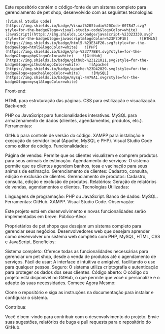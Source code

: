 Este repositório contém o código-fonte de um sistema completo para gerenciamento de pet shop, desenvolvido com as seguintes tecnologias:


	![Visual Studio Code](https://img.shields.io/badge/Visual%20Studio%20Code-0078d7.svg?style=for-the-badge&logo=visual-studio-code&logoColor=white)     ![JavaScript](https://img.shields.io/badge/javascript-%23323330.svg?style=for-the-badge&logo=javascript&logoColor=%23F7DF1E)     ![HTML5](https://img.shields.io/badge/html5-%23E34F26.svg?style=for-the-badge&logo=html5&logoColor=white)   ![PHP](https://img.shields.io/badge/php-%23777BB4.svg?style=for-the-badge&logo=php&logoColor=white)    ![GitHub](https://img.shields.io/badge/github-%23121011.svg?style=for-the-badge&logo=github&logoColor=white)    ![Apache](https://img.shields.io/badge/apache-%23D42029.svg?style=for-the-badge&logo=apache&logoColor=white)     ![MySQL](https://img.shields.io/badge/mysql-4479A1.svg?style=for-the-badge&logo=mysql&logoColor=white)

Front-end:

HTML para estruturação das páginas.
CSS para estilização e visualização.
Back-end:

PHP ou JavaScript para funcionalidades interativas.
MySQL para armazenamento de dados (clientes, agendamentos, produtos, etc.).
Ferramentas:

GitHub para controle de versão do código.
XAMPP para instalação e execução do servidor local (Apache, MySQL e PHP).
Visual Studio Code como editor de código.
Funcionalidades:

Página de vendas:
Permite que os clientes visualizem e comprem produtos para seus animais de estimação.
Agendamento de serviços:
O sistema permite que os clientes agendem banhos, tosa e vacinação para seus animais de estimação.
Gerenciamento de clientes:
Cadastro, consulta, edição e exclusão de clientes.
Gerenciamento de produtos:
Cadastro, consulta, edição e exclusão de produtos.
Relatórios:
Geração de relatórios de vendas, agendamentos e clientes.
Tecnologias Utilizadas:

Linguagens de programação:
PHP ou JavaScript.
Banco de dados:
MySQL.
Ferramentas:
GitHub.
XAMPP.
Visual Studio Code.
Observação:

Este projeto está em desenvolvimento e novas funcionalidades serão implementadas em breve.
Público-Alvo:

Proprietários de pet shops que desejam um sistema completo para gerenciar seus negócios.
Desenvolvedores web que desejam aprender como desenvolver um sistema web completo com PHP, MySQL, HTML, CSS e JavaScript.
Benefícios:

Sistema completo: Oferece todas as funcionalidades necessárias para gerenciar um pet shop, desde a venda de produtos até o agendamento de serviços.
Fácil de usar: A interface é intuitiva e amigável, facilitando o uso para qualquer pessoa.
Seguro: O sistema utiliza criptografia e autenticação para proteger os dados dos seus clientes.
Código aberto: O código do projeto está disponível no GitHub, o que permite que você o personalize e o adapte às suas necessidades.
Comece Agora Mesmo:

Clone o repositório e siga as instruções na documentação para instalar e configurar o sistema.

Contribua:

Você é bem-vindo para contribuir com o desenvolvimento do projeto. Envie suas sugestões, relatórios de bugs e pull requests para o repositório do GitHub.
